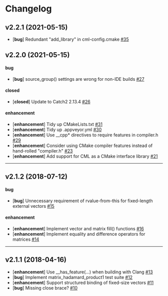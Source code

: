 # Changelog

## v2.2.1 (2021-05-15)

- [**bug**] Redundant "add_library" in cml-config.cmake [#35](https://github.com/demianmnave/CML/issues/35)

## v2.2.0 (2021-05-15)

#### bug

- [**bug**] source_group() settings are wrong for non-IDE builds [#27](https://github.com/demianmnave/CML/issues/27)

#### closed

- [**closed**] Update to Catch2 2.13.4 [#26](https://github.com/demianmnave/CML/issues/26)

#### enhancement

- [**enhancement**] Tidy up CMakeLists.txt [#31](https://github.com/demianmnave/CML/issues/31)
- [**enhancement**] Tidy up .appveyor.yml [#30](https://github.com/demianmnave/CML/issues/30)
- [**enhancement**] Use __cpp* directives to require features in compiler.h [#29](https://github.com/demianmnave/CML/issues/29)
- [**enhancement**] Consider using CMake compiler features instead of hand-rolled "compiler.h" [#23](https://github.com/demianmnave/CML/issues/23)
- [**enhancement**] Add support for CML as a CMake interface library [#21](https://github.com/demianmnave/CML/issues/21)

---

## v2.1.2 (2018-07-12)

#### bug

- [**bug**] Unnecessary requirement of rvalue-from-this for fixed-length external vectors [#15](https://github.com/demianmnave/CML/issues/15)

#### enhancement

- [**enhancement**] Implement vector and matrix fill() functions [#16](https://github.com/demianmnave/CML/issues/16)
- [**enhancement**] Implement equality and difference operators for matrices [#14](https://github.com/demianmnave/CML/issues/14)

---

## v2.1.1 (2018-04-16)
- [**enhancement**] Use __has_feature(...) when building with Clang [#13](https://github.com/demianmnave/CML/issues/13)
- [**bug**] Implement matrix_hadamard_product1 test suite [#12](https://github.com/demianmnave/CML/issues/12)
- [**enhancement**] Support structured binding of fixed-size vectors [#11](https://github.com/demianmnave/CML/issues/11)
- [**bug**] Missing close brace? [#10](https://github.com/demianmnave/CML/issues/10)
